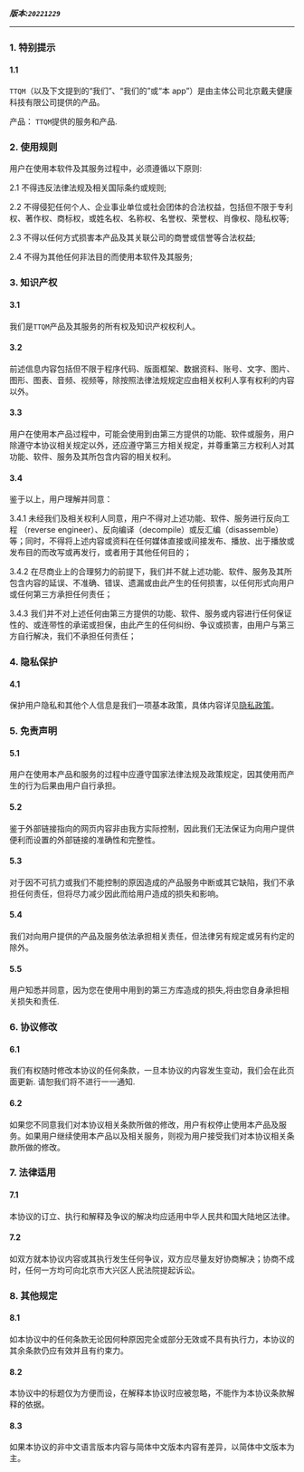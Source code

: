 **_版本:`20221229`_**

---

### 1. 特别提示

#### 1.1

`TTQM`（以及下文提到的“我们”、“我们的”或“本 app”）是由主体公司北京戴夫健康科技有限公司提供的产品。

产品： `TTQM`提供的服务和产品.

### 2. 使用规则

用户在使用本软件及其服务过程中，必须遵循以下原则:

2.1 不得违反法律法规及相关国际条约或规则;

2.2 不得侵犯任何个人、企业事业单位或社会团体的合法权益，包括但不限于专利权、著作权、商标权，或姓名权、名称权、名誉权、荣誉权、肖像权、隐私权等;

2.3 不得以任何方式损害本产品及其关联公司的商誉或信誉等合法权益;

2.4 不得为其他任何非法目的而使用本软件及其服务;

### 3. 知识产权

#### 3.1

我们是`TTQM`产品及其服务的所有权及知识产权权利人。

#### 3.2

前述信息内容包括但不限于程序代码、版面框架、数据资料、账号、文字、图片、图形、图表、音频、视频等，除按照法律法规规定应由相关权利人享有权利的内容以外。

#### 3.3

用户在使用本产品过程中，可能会使用到由第三方提供的功能、软件或服务，用户除遵守本协议相关规定以外，还应遵守第三方相关规定，并尊重第三方权利人对其功能、软件、服务及其所包含内容的相关权利。

#### 3.4

鉴于以上，用户理解并同意：

3.4.1 未经我们及相关权利人同意，用户不得对上述功能、软件、服务进行反向工程 （reverse engineer）、反向编译（decompile）或反汇编（disassemble）等；同时，不得将上述内容或资料在任何媒体直接或间接发布、播放、出于播放或发布目的而改写或再发行，或者用于其他任何目的；

3.4.2 在尽商业上的合理努力的前提下，我们并不就上述功能、软件、服务及其所包含内容的延误、不准确、错误、遗漏或由此产生的任何损害，以任何形式向用户或任何第三方承担任何责任；

3.4.3 我们并不对上述任何由第三方提供的功能、软件、服务或内容进行任何保证性的、或连带性的承诺或担保，由此产生的任何纠纷、争议或损害，由用户与第三方自行解决，我们不承担任何责任；

### 4. 隐私保护

#### 4.1

保护用户隐私和其他个人信息是我们一项基本政策，具体内容详见[隐私政策](en/terms-of-service-privacy-policy/privacy-policy.md)。

### 5. 免责声明

#### 5.1

用户在使用本产品和服务的过程中应遵守国家法律法规及政策规定，因其使用而产生的行为后果由用户自行承担。

#### 5.2

鉴于外部链接指向的网页内容非由我方实际控制，因此我们无法保证为向用户提供便利而设置的外部链接的准确性和完整性。

#### 5.3

对于因不可抗力或我们不能控制的原因造成的产品服务中断或其它缺陷，我们不承担任何责任，但将尽力减少因此而给用户造成的损失和影响。

#### 5.4

我们对向用户提供的产品及服务依法承担相关责任，但法律另有规定或另有约定的除外。

#### 5.5

用户知悉并同意，因为您在使用中用到的第三方库造成的损失,将由您自身承担相关损失和责任.

### 6. 协议修改

#### 6.1

我们有权随时修改本协议的任何条款，一旦本协议的内容发生变动，我们会在此页面更新. 请恕我们将不进行一一通知.

#### 6.2

如果您不同意我们对本协议相关条款所做的修改，用户有权停止使用本产品及服务。如果用户继续使用本产品以及相关服务，则视为用户接受我们对本协议相关条款所做的修改。

### 7. 法律适用

#### 7.1

本协议的订立、执行和解释及争议的解决均应适用中华人民共和国大陆地区法律。

#### 7.2

如双方就本协议内容或其执行发生任何争议，双方应尽量友好协商解决；协商不成时，任何一方均可向北京市大兴区人民法院提起诉讼。

### 8. 其他规定

#### 8.1

如本协议中的任何条款无论因何种原因完全或部分无效或不具有执行力，本协议的其余条款仍应有效并且有约束力。

#### 8.2

本协议中的标题仅为方便而设，在解释本协议时应被忽略，不能作为本协议条款解释的依据。

#### 8.3

如果本协议的非中文语言版本内容与简体中文版本内容有差异，以简体中文版本为主。
